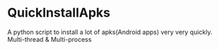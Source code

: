 # QuickInstallApks
A python script to install a lot of apks(Android apps) very very quickly. Multi-thread &amp; Multi-process
